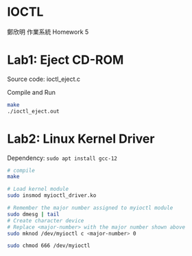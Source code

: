 # IOCTL
鄭欣明 作業系統 Homework 5

# Lab1: Eject CD-ROM

Source code: ioctl_eject.c

Compile and Run
```sh
make
./ioctl_eject.out
```

# Lab2: Linux Kernel Driver

Dependency: `sudo apt install gcc-12`

```sh
# compile
make

# Load kernel module
sudo insmod myioctl_driver.ko

# Remember the major number assigned to myioctl module
sudo dmesg | tail
# Create character device
# Replace <major-number> with the major number shown above
sudo mknod /dev/myioctl c <major-number> 0

sudo chmod 666 /dev/myioctl
```
